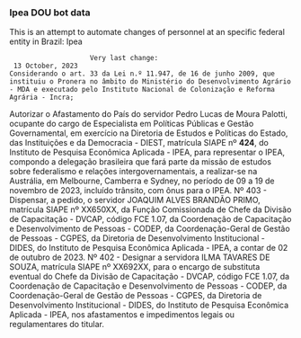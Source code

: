  ### Ipea DOU bot data
 This is an attempt to automate changes of personnel at an specific federal entity in Brazil: Ipea
 
                        Very last change: 
 	 13 October, 2023
	Considerando o art. 33 da Lei n.º 11.947, de 16 de junho 2009, que instituiu o Pronera no âmbito do Ministério do Desenvolvimento Agrário - MDA e executado pelo Instituto Nacional de Colonização e Reforma Agrária - Incra;
Autorizar o Afastamento do País do servidor Pedro Lucas de Moura Palotti, ocupante do cargo de Especialista em Políticas Públicas e Gestão Governamental, em exercício na Diretoria de Estudos e Políticas do Estado, das Instituições e da Democracia - DIEST, matrícula SIAPE nº **424**, do Instituto de Pesquisa Econômica Aplicada - IPEA, para representar o IPEA, compondo a delegação brasileira que fará parte da missão de estudos sobre federalismo e relações intergovernamentais, a realizar-se na Austrália, em Melbourne, Camberra e Sydney, no período de 09 a 19 de novembro de 2023, incluído trânsito, com ônus para o IPEA.
Nº 403 - Dispensar, a pedido, o servidor JOAQUIM ALVES BRANDÃO PRIMO, matrícula SIAPE nº XX650XX, da Função Comissionada de Chefe da Divisão de Capacitação - DVCAP, código FCE 1.07, da Coordenação de Capacitação e Desenvolvimento de Pessoas - CODEP, da Coordenação-Geral de Gestão de Pessoas - CGPES, da Diretoria de Desenvolvimento Institucional - DIDES, do Instituto de Pesquisa Econômica Aplicada - IPEA, a contar de 02 de outubro de 2023.
Nº 402 - Designar a servidora ILMA TAVARES DE SOUZA, matrícula SIAPE nº XX692XX, para o encargo de substituta eventual do Chefe da Divisão de Capacitação - DVCAP, código FCE 1.07, da Coordenação de Capacitação e Desenvolvimento de Pessoas - CODEP, da Coordenação-Geral de Gestão de Pessoas - CGPES, da Diretoria de Desenvolvimento Institucional - DIDES, do Instituto de Pesquisa Econômica Aplicada - IPEA, nos afastamentos e impedimentos legais ou regulamentares do titular.
